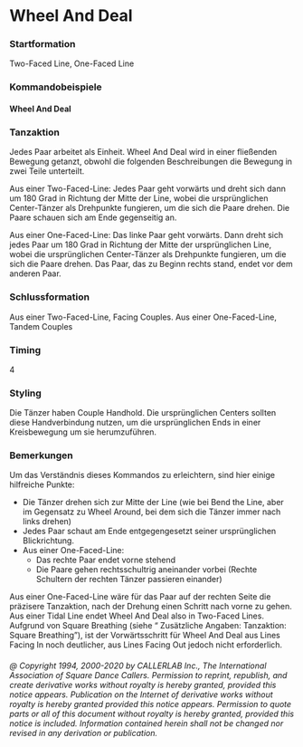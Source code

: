 
# Wheel And Deal

### Startformation

Two-Faced Line, One-Faced Line

### Kommandobeispiele

#### Wheel And Deal

### Tanzaktion

Jedes Paar arbeitet als Einheit. Wheel And Deal wird in einer fließenden Bewegung getanzt, obwohl
die folgenden Beschreibungen die Bewegung in zwei Teile unterteilt.

Aus einer Two-Faced-Line: Jedes Paar geht vorwärts und dreht sich dann um 180 Grad in Richtung der Mitte
der Line, wobei die ursprünglichen Center-Tänzer als Drehpunkte fungieren, um die sich die Paare drehen.
Die Paare schauen sich am Ende gegenseitig an.

Aus einer One-Faced-Line: Das linke Paar geht vorwärts. Dann dreht sich jedes Paar um 180 Grad in Richtung
der Mitte der ursprünglichen Line, wobei die ursprünglichen Center-Tänzer als Drehpunkte fungieren, um die
sich die Paare drehen. Das Paar, das zu Beginn rechts stand, endet vor dem anderen Paar.

### Schlussformation

Aus einer Two-Faced-Line, Facing Couples. Aus einer One-Faced-Line, Tandem Couples

### Timing

4

### Styling

Die Tänzer haben Couple Handhold. Die ursprünglichen Centers sollten diese Handverbindung nutzen,
um die ursprünglichen Ends in einer Kreisbewegung um sie herumzuführen.

### Bemerkungen

Um das Verständnis dieses Kommandos zu erleichtern, sind hier einige hilfreiche Punkte:

- Die Tänzer drehen sich zur Mitte der Line (wie bei Bend the Line, aber im Gegensatz zu Wheel Around, bei
dem sich die Tänzer immer nach links drehen)
- Jedes Paar schaut am Ende entgegengesetzt seiner ursprünglichen Blickrichtung.
- Aus einer One-Faced-Line:
  - Das rechte Paar endet vorne stehend
  - Die Paare gehen rechtsschultrig aneinander vorbei (Rechte Schultern der rechten Tänzer
passieren einander)

Aus einer One-Faced-Line wäre für das Paar auf der rechten Seite die präzisere Tanzaktion, nach der Drehung
einen Schritt nach vorne zu gehen. Aus einer Tidal Line endet Wheel And Deal also in Two-Faced Lines.
Aufgrund von Square Breathing (siehe “ Zusätzliche Angaben: Tanzaktion: Square Breathing”), ist der
Vorwärtsschritt für Wheel And Deal aus Lines Facing In noch deutlicher, aus Lines Facing Out jedoch nicht
erforderlich.

###### @ Copyright 1994, 2000-2020 by CALLERLAB Inc., The International Association of Square Dance Callers. Permission to reprint, republish, and create derivative works without royalty is hereby granted, provided this notice appears. Publication on the Internet of derivative works without royalty is hereby granted provided this notice appears. Permission to quote parts or all of this document without royalty is hereby granted, provided this notice is included. Information contained herein shall not be changed nor revised in any derivation or publication.